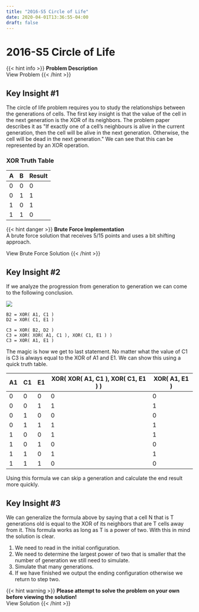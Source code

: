 ```yaml
---
title: "2016-S5 Circle of Life"
date: 2020-04-01T13:36:55-04:00
draft: false
---
```


# 2016-S5 Circle of Life

{{< hint info >}}
**Problem Description**  
View Problem
{{< /hint >}}

## Key Insight #1

The circle of life problem requires you to study the relationships between the generations of cells. The first key insight is that the value of the cell in the next generation is the XOR of its neighbors. The problem paper describes it as "If exactly one of a cell’s neighbours is alive in the current generation, then the cell will be alive in the next generation. Otherwise, the cell will be dead in the next generation." We can see that this can be represented by an XOR operation.

### XOR Truth Table
| A | B | Result |
|---|---|---|
| 0 | 0 | 0 |
| 0 | 1 | 1 |
| 1 | 0 | 1 |
| 1 | 1 | 0 |

{{< hint danger >}}
**Brute Force Implementation**  
A brute force solution that receives 5/15 points and uses a bit shifting approach.

View Brute Force Solution
{{< /hint >}}

## Key Insight #2

If we analyze the progression from generation to generation we can come to the following conclusion.

![](/img/circleoflife.png)

    B2 = XOR( A1, C1 )
    D2 = XOR( C1, E1 )
  
    C3 = XOR( B2, D2 )
    C3 = XOR( XOR( A1, C1 ), XOR( C1, E1 ) )
    C3 = XOR( A1, E1 )

The magic is how we get to last statement. No matter what the value of C1 is C3 is always equal to the XOR of A1 and E1. We can show this using a quick truth table.

| A1 | C1 | E1 | XOR( XOR( A1, C1 ), XOR( C1, E1 ) ) | XOR( A1, E1 ) |
|---|---|---|---|---|
| 0 | 0 | 0 | 0 | 0 |
| 0 | 0 | 1 | 1 | 1 |
| 0 | 1 | 0 | 0 | 0 |
| 0 | 1 | 1 | 1 | 1 |
| 1 | 0 | 0 | 1 | 1 |
| 1 | 0 | 1 | 0 | 0 |
| 1 | 1 | 0 | 1 | 1 |
| 1 | 1 | 1 | 0 | 0 |

Using this formula we can skip a generation and calculate the end result more quickly.

## Key Insight #3

We can generalize the formula above by saying that a cell N that is T generations old is equal to the XOR of its neighbors that are T cells away from it. This formula works as long as T is a power of two. With this in mind the solution is clear.

1. We need to read in the initial configuration.
2. We need to determine the largest power of two that is smaller that the number of generation we still need to simulate.
3. Simulate that many generations.
4. If we have finished we output the ending configuration otherwise we return to step two.

{{< hint warning >}}
**Please attempt to solve the problem on your own before viewing the solution!**  
View Solution
{{< /hint >}}

